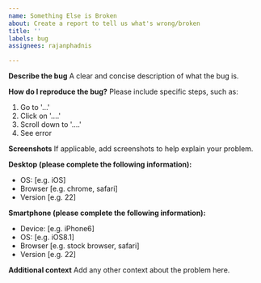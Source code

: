 ```yaml
---
name: Something Else is Broken
about: Create a report to tell us what's wrong/broken
title: ''
labels: bug
assignees: rajanphadnis

---
```


**Describe the bug**
A clear and concise description of what the bug is.

**How do I reproduce the bug?**
Please include specific steps, such as:
1. Go to '...'
2. Click on '....'
3. Scroll down to '....'
4. See error

**Screenshots**
If applicable, add screenshots to help explain your problem.

**Desktop (please complete the following information):**
 - OS: [e.g. iOS]
 - Browser [e.g. chrome, safari]
 - Version [e.g. 22]

**Smartphone (please complete the following information):**
 - Device: [e.g. iPhone6]
 - OS: [e.g. iOS8.1]
 - Browser [e.g. stock browser, safari]
 - Version [e.g. 22]

**Additional context**
Add any other context about the problem here.
